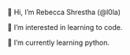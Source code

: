👋 Hi, I’m Rebecca Shrestha (@l0la)

👀 I’m interested in learning to code.

🌱 I’m currently learning python.

<!---
l0la/l0la is a ✨ special ✨ repository because its `README.md` (this file) appears on your GitHub profile.
You can click the Preview link to take a look at your changes.
--->
